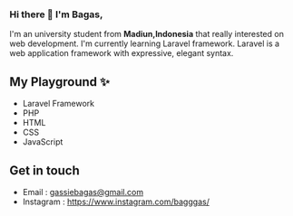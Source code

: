 ### Hi there 👋 I'm Bagas,

I'm an university student from **Madiun,Indonesia** that really interested on web development. I'm currently learning Laravel framework. Laravel is a web application framework with expressive, elegant syntax.

## My Playground ✨

- Laravel Framework
- PHP
- HTML
- CSS
- JavaScript

## Get in touch

- Email : gassiebagas@gmail.com
- Instagram : https://www.instagram.com/bagggas/

<!--
**Bagggas/Bagggas** is a ✨ _special_ ✨ repository because its `README.md` (this file) appears on your GitHub profile.

Here are some ideas to get you started:

- 🔭 I’m currently working on ...
- 🌱 I’m currently learning ...
- 👯 I’m looking to collaborate on ...
- 🤔 I’m looking for help with ...
- 💬 Ask me about ...
- 📫 How to reach me: ...
- 😄 Pronouns: ...
- ⚡ Fun fact: ...
-->
